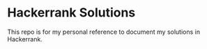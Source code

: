 # Hackerrank SolutionsThis repo is for my personal reference to document my solutions in Hackerrank.